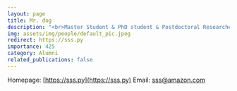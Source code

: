 ```yaml
---
layout: page
title: Mr. dog
description: "<br>Master Student & PhD student & Postdoctoral Researcher, CSE, MIT<br>Sep 2018 -- Jul 2023<br><span style='color:blue'>Director, Amazon Science</span><br>Email: <a href="mailto:sss@amazon.com">sss@amazon.com</a>"
img: assets/img/people/default_pic.jpeg
redirect: https://sss.py
importance: 425
category: Alumni
related_publications: false
---
```

Homepage: [https://sss.py](https://sss.py)
Email: [sss@amazon.com](mailto:sss@amazon.com)

